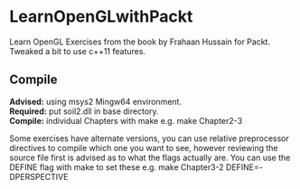 # LearnOpenGLwithPackt
Learn OpenGL Exercises from the book by Frahaan Hussain for Packt. Tweaked a bit to use c++11 features.

## Compile
**Advised:** using msys2 Mingw64 environment.  
**Required:** put soil2.dll in base directory.  
**Compile:** individual Chapters with make e.g. make Chapter2-3  

Some exercises have alternate versions, you can use relative preprocessor directives to compile which one you want to see, however reviewing the source file first is advised as to what the flags actually are. You can use the DEFINE flag with make to set these e.g. make Chapter3-2 DEFINE=-DPERSPECTIVE
